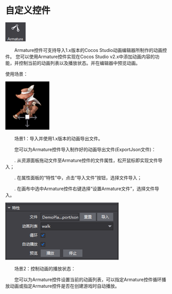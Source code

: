 # 自定义控件

![image](res/image001.png) 
 
&emsp;&emsp;Armature控件可支持导入1.x版本的Cocos Studio动画编辑器所制作的动画控件。 您可以使用Armature控件实现在Cocos Studio v2.x中添加动画内容的功能，并控制当前的动画列表以及播放状态。并在编辑器中预览动画。

使用场景：

![image](res/image002.png) 
 
&emsp;&emsp;场景1：导入并使用1.x版本的动画导出文件。

&emsp;&emsp;您可以为Armature控件导入制作好的动画导出文件(ExportJson文件)：

&emsp;&emsp;.	从资源面板拖动文件至Armature控件的文件属性，松开鼠标即实现文件导入；

&emsp;&emsp;.	在属性面板的“特性”中，点击“导入文件”按钮，选择文件导入；

&emsp;&emsp;.	在画布中选中Armature控件右键选择“设置Armature文件”，选择文件导入。
 
![image](res/image003.png) 

&emsp;&emsp;场景2：控制动画的播放状态：

&emsp;&emsp;您可以为Armature控件设置当前的动画列表，可以指定Armature控件循环播放动画或指定Armature控件是否在创建游戏时自动播放。


